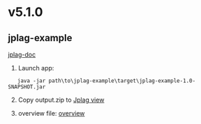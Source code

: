 # v5.1.0
## jplag-example
[jplag-doc](https://github.com/jplag/JPlag?tab=readme-ov-file)

1) Launch app:
```
   java -jar path\to\jplag-example\target\jplag-example-1.0-SNAPSHOT.jar
```

2) Copy output.zip to [Jplag view](https://jplag.github.io/JPlag/)

3) overview file: [overview](readme/overview.json)
